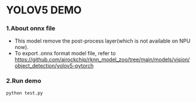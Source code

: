 # YOLOV5 DEMO

### 1.About onnx file

- This model remove the post-process layer(which is not available on NPU now).
- To export .onnx format model file, refer to https://github.com/airockchip/rknn_model_zoo/tree/main/models/vision/object_detection/yolov5-pytorch



### 2.Run demo

```
python test.py
```

